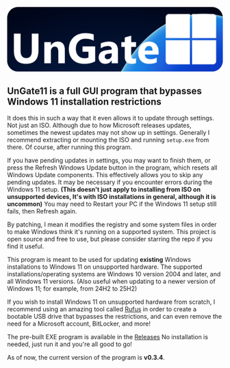<img src="Banner.png">  

## UnGate11 is a full GUI program that bypasses Windows 11 installation restrictions

It does this in such a way that it even allows it to update through settings.
Not just an ISO. Although due to how Microsoft releases updates, sometimes the newest updates may not show up in settings.
Generally I recommend extracting or mounting the ISO and running `setup.exe` from there.
Of course, after running this program.

If you have pending updates in settings, you may want to finish them, or press the Refresh Windows Update button in the program, which resets all Windows Update components.
This effectively allows you to skip any pending updates.
It may be necessary if you encounter errors during the Windows 11 setup.
**(This doesn't just apply to installing from ISO on unsupported devices, It's with ISO installations in general, although it is uncommon)**
You may need to Restart your PC if the Windows 11 setup still fails, then Refresh again.

By patching, I mean it modifies the registry and some system files
in order to make Windows think it's running on a supported system.
This project is open source and free to use, but please consider starring the repo if you find it useful.

This program is meant to be used for updating **existing** Windows installations to Windows 11 on unsupported hardware.
The supported installations/operating systems are Windows 10 version 2004 and later, and all Windows 11 versions.
(Also useful when updating to a newer version of Windows 11; for example, from 24H2 to 25H2)

If you wish to install Windows 11 on unsupported hardware from scratch, I recommend using an amazing tool called [Rufus](https://rufus.ie/)
in order to create a bootable USB drive that bypasses the restrictions, and can even remove the need for a Microsoft account, BitLocker, and more!

The pre-built EXE program is available in the [Releases](https://github.com/DynamiByte/UnGate11/releases)
No installation is needed, just run it and you're all good to go!

As of now, the current version of the program is **v0.3.4**.
